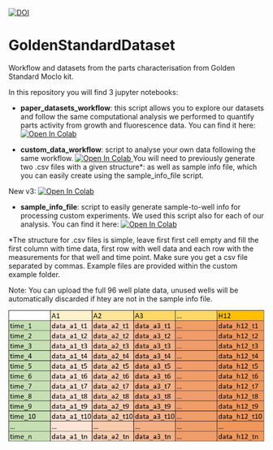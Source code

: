 

[![DOI](https://zenodo.org/badge/612192520.svg)](https://zenodo.org/badge/latestdoi/612192520)


# GoldenStandardDataset
Workflow and datasets from the parts characterisation from Golden Standard Moclo kit.

In this repository you will find 3 jupyter notebooks:
- **paper_datasets_workflow**: this script allows you to explore our datasets and follow the same computational analysis we performed to quantify parts activity from growth and fluorescence data. You can find it here: <a target="_blank" href="https://colab.research.google.com/github/SBGlab/GoldenStandardDataset/blob/main/paper_datasets_workflow.ipynb">
  <img src="https://colab.research.google.com/assets/colab-badge.svg" alt="Open In Colab"/>
</a>

- **custom_data_workflow**: script to analyse your own data following the same workflow. <a target="_blank" href="https://colab.research.google.com/github/SBGlab/GoldenStandardDataset/blob/main/custom_data_workflow.ipynb">
  <img src="https://colab.research.google.com/assets/colab-badge.svg" alt="Open In Colab"/>
</a> You will need to previously generate two .csv files with a given structure*: as well as sample info file, which you can easily create using the sample_info_file script.

New v3: <a target="_blank" href="https://colab.research.google.com/github/SBGlab/GoldenStandardDataset/blob/main/create_sample_info_file_v3.ipynb">
  <img src="https://colab.research.google.com/assets/colab-badge.svg" alt="Open In Colab"/>
</a>

- **sample_info_file**: script to easily generate sample-to-well info for processing custom experiments. We used this script also for each of our analysis. You can find it here: <a target="_blank" href="https://colab.research.google.com/github/SBGlab/GoldenStandardDataset/blob/main/create_sample_info_file.ipynb">
  <img src="https://colab.research.google.com/assets/colab-badge.svg" alt="Open In Colab"/>
</a>

*The structure for .csv files is simple, leave first first cell empty and fill the first column with time data, first row with well data and each row with the measurements for that well and time point. Make sure you get a csv file separated by commas. Example files are provided within the custom example folder.

Note: You can upload the full 96 well plate data, unused wells will be automatically discarded if htey are not in the sample info file.

![alt text](https://github.com/SBGlab/GoldenStandardDataset/blob/main/csv_template.jpg)
